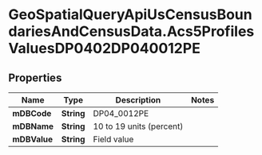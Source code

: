 # GeoSpatialQueryApiUsCensusBoundariesAndCensusData.Acs5ProfilesValuesDP0402DP040012PE

## Properties

Name | Type | Description | Notes
------------ | ------------- | ------------- | -------------
**mDBCode** | **String** | DP04_0012PE | 
**mDBName** | **String** | 10 to 19 units (percent) | 
**mDBValue** | **String** | Field value | 


